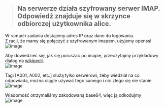 > ## Na serwerze działa szyfrowany serwer IMAP. Odpowiedź znajduje się w skrzynce odbiorczej użytkownika alice.

W ramach zadania dostajemy adres IP oraz dane do logowania.  
Z racji, że mamy się połączyć z szyfrowanym imapem, użyjemy openssl  
![image](https://github.com/s24306/Cyberskiller/assets/91730770/8290e344-8071-4d2b-968d-2c8c31d24b1f)  

Aby dowiedzieć się, jak się poruszać po imapie, przeczytajmy przykładowy dialog na [wikipedii](https://en.wikipedia.org/wiki/Internet_Message_Access_Protocol#Dialog_example).  
![image](https://github.com/s24306/Cyberskiller/assets/91730770/24e50cc9-cb54-41f8-b35c-b4e61ac5da31)  

Tagi [A001, A002, etc.] służą tylko serwerowi, żeby wiedział na co odpowiada, można ciągle używać tego samego i nic złego się nie stanie  
![image](https://github.com/s24306/Cyberskiller/assets/91730770/35cc5d3b-4625-4ebe-8c0b-216767700e25)  

Wiadomość otrzymaliśmy zakodowaną base64, więc ją odkodujmy  
![image](https://github.com/s24306/Cyberskiller/assets/91730770/a56f38ad-d2f3-44f8-84c7-2e3c292ee9cc)

